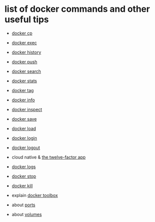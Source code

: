 # list of docker commands and other useful tips

* [docker cp](https://docs.docker.com/engine/reference/commandline/cp/) 
* [docker exec](https://docs.docker.com/engine/reference/commandline/exec/)
* [docker history](https://docs.docker.com/engine/reference/commandline/history/)
* [docker push](https://docs.docker.com/engine/reference/commandline/push/)
* [docker search](https://docs.docker.com/engine/reference/commandline/search/)
* [docker stats](https://docs.docker.com/engine/reference/commandline/stats/)
* [docker tag](https://docs.docker.com/engine/reference/commandline/tag/)
* [docker info](https://docs.docker.com/engine/reference/commandline/info/)
* [docker inspect](https://docs.docker.com/engine/reference/commandline/inspect/) 

* [docker save](https://docs.docker.com/engine/reference/commandline/save/) 
* [docker load](https://docs.docker.com/engine/reference/commandline/load/) 

* [docker login](https://docs.docker.com/engine/reference/commandline/login/) 
* [docker logout](https://docs.docker.com/engine/reference/commandline/logout/) 

* cloud native & [the twelve-factor app](https://12factor.net/) 
* [docker logs](https://docs.docker.com/engine/reference/commandline/logs/) 

* [docker stop](https://docs.docker.com/engine/reference/commandline/stop/) 
* [docker kill](https://docs.docker.com/engine/reference/commandline/kill/) 

* explain [docker toolbox](https://docs.docker.com/toolbox/toolbox_install_windows/)
* about [ports](https://github.com/JohnnyW74/docker-training/blob/master/ports.md)
* about [volumes](https://github.com/JohnnyW74/docker-training/blob/master/mapping_volumes.md)
